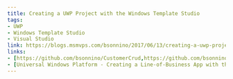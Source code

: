 ```yaml
---
title: Creating a UWP Project with the Windows Template Studio
tags:
- UWP
- Windows Template Studio
- Visual Studio
link: https://blogs.msmvps.com/bsonnino/2017/06/13/creating-a-uwp-project-with-the-windows-template-studio/
links:
- [https://github.com/bsonnino/CustomerCrud,https://github.com/bsonnino/CustomerCrud]
- [Universal Windows Platform - Creating a Line-of-Business App with the UWP,https://msdn.microsoft.com/en-us/magazine/mt814994.aspx]
---
```

